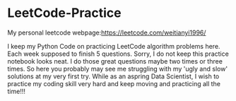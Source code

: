 # LeetCode-Practice
My personal leetcode webpage:https://leetcode.com/weitianyi1996/

I keep my Python Code on practicing LeetCode algorithm problems here.
Each week supposed to finish 5 questions. 
Sorry, I do not keep this practice notebook looks neat. I do those great questions maybe two times or three times. So here you probably may see me struggling with my 'ugly and slow' solutions at my very first try.
While as an aspring Data Scientist, I wish to practice my coding skill very hard and keep moving and practicing all the time!!!
